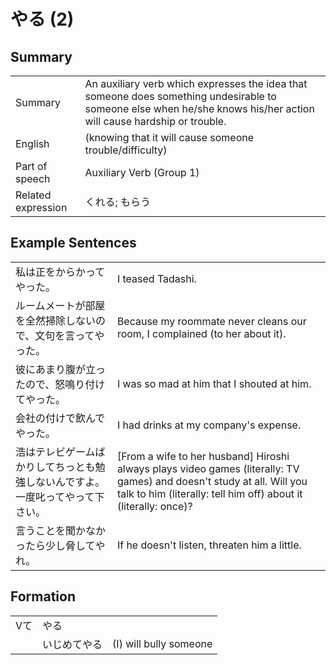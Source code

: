 # やる (2)

## Summary

<table><tr>   <td>Summary</td>   <td>An auxiliary verb which expresses the idea that someone does something undesirable to someone else when he/she knows his/her action will cause hardship or trouble.</td></tr><tr>   <td>English</td>   <td>(knowing that it will cause someone trouble/difficulty)</td></tr><tr>   <td>Part of speech</td>   <td>Auxiliary Verb (Group 1)</td></tr><tr>   <td>Related expression</td>   <td>くれる; もらう</td></tr></table>

## Example Sentences

<table><tr>   <td>私は正をからかってやった。</td>   <td>I teased Tadashi.</td></tr><tr>   <td>ルームメートが部屋を全然掃除しないので、文句を言ってやった。</td>   <td>Because my roommate never cleans our room, I complained (to her about it).</td></tr><tr>   <td>彼にあまり腹が立ったので、怒鳴り付けてやった。</td>   <td>I was so mad at him that I shouted at him.</td></tr><tr>   <td>会社の付けで飲んでやった。</td>   <td>I had drinks at my company's expense.</td></tr><tr>   <td>浩はテレビゲームばかりしてちっとも勉強しないんですよ。一度叱ってやって下さい。</td>   <td>[From a wife to her husband] Hiroshi always plays video games (literally: TV games) and doesn't study at all. Will you talk to him (literally: tell him off) about it (literally: once)?</td></tr><tr>   <td>言うことを聞かなかったら少し脅してやれ。</td>   <td>If he doesn't listen, threaten him a little.</td></tr></table>

## Formation

<table class="table"><tbody><tr class="tr head"><td class="td"><span class="bold">Vて</span></td><td class="td"><span class="concept">やる</span></td><td class="td"></td></tr><tr class="tr"><td class="td"></td><td class="td"><span>いじめて</span><span class="concept">やる</span></td><td class="td"><span>(I) will bully someone</span></td></tr></tbody></table>

